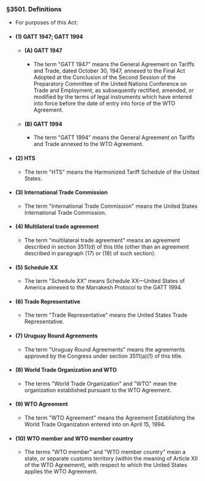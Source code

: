 ### §3501. Definitions
* For purposes of this Act:

* #### (1) GATT 1947; GATT 1994
  * #### (A) GATT 1947
    * The term "GATT 1947" means the General Agreement on Tariffs and Trade, dated October 30, 1947, annexed to the Final Act Adopted at the Conclusion of the Second Session of the Preparatory Committee of the United Nations Conference on Trade and Employment, as subsequently rectified, amended, or modified by the terms of legal instruments which have entered into force before the date of entry into force of the WTO Agreement.

  * #### (B) GATT 1994
    * The term "GATT 1994" means the General Agreement on Tariffs and Trade annexed to the WTO Agreement.

* #### (2) HTS
  * The term "HTS" means the Harmonized Tariff Schedule of the United States.

* #### (3) International Trade Commission
  * The term "International Trade Commission" means the United States International Trade Commission.

* #### (4) Multilateral trade agreement
  * The term "multilateral trade agreement" means an agreement described in section 3511(d) of this title (other than an agreement described in paragraph (17) or (18) of such section).

* #### (5) Schedule XX
  * The term "Schedule XX" means Schedule XX—United States of America annexed to the Marrakesh Protocol to the GATT 1994.

* #### (6) Trade Representative
  * The term "Trade Representative" means the United States Trade Representative.

* #### (7) Uruguay Round Agreements
  * The term "Uruguay Round Agreements" means the agreements approved by the Congress under section 3511(a)(1) of this title.

* #### (8) World Trade Organization and WTO
  * The terms "World Trade Organization" and "WTO" mean the organization established pursuant to the WTO Agreement.

* #### (9) WTO Agreement
  * The term "WTO Agreement" means the Agreement Establishing the World Trade Organization entered into on April 15, 1994.

* #### (10) WTO member and WTO member country
  * The terms "WTO member" and "WTO member country" mean a state, or separate customs territory (within the meaning of Article XII of the WTO Agreement), with respect to which the United States applies the WTO Agreement.